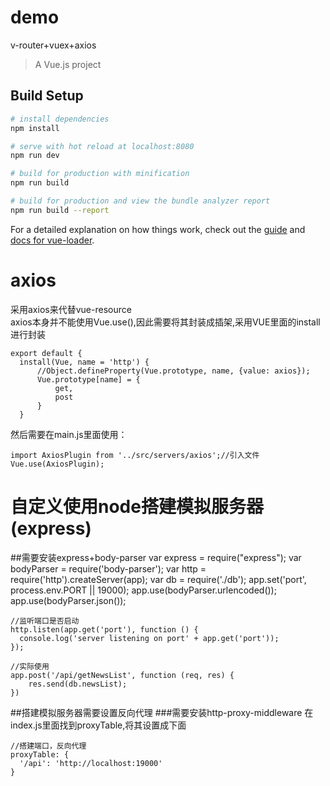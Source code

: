 # demo
v-router+vuex+axios
> A Vue.js project

## Build Setup

``` bash
# install dependencies
npm install

# serve with hot reload at localhost:8080
npm run dev

# build for production with minification
npm run build

# build for production and view the bundle analyzer report
npm run build --report
```

For a detailed explanation on how things work, check out the [guide](http://vuejs-templates.github.io/webpack/) and [docs for vue-loader](http://vuejs.github.io/vue-loader).


# axios
  采用axios来代替vue-resource <br>
  axios本身并不能使用Vue.use(),因此需要将其封装成插架,采用VUE里面的install进行封装<br>
  ```
  export default {
    install(Vue, name = 'http') {
        //Object.defineProperty(Vue.prototype, name, {value: axios});
        Vue.prototype[name] = {
            get,
            post
        }
    }
  ```
  然后需要在main.js里面使用：<br>
  ```
  import AxiosPlugin from '../src/servers/axios';//引入文件
  Vue.use(AxiosPlugin);
  ```
# 自定义使用node搭建模拟服务器(express)
##需要安装express+body-parser
var express = require("express");
var bodyParser = require('body-parser');
var http = require('http').createServer(app);
var db = require('./db');
app.set('port', process.env.PORT || 19000);
app.use(bodyParser.urlencoded());
app.use(bodyParser.json());

```
//监听端口是否启动
http.listen(app.get('port'), function () {
  console.log('server listening on port' + app.get('port'));
});
```
```
//实际使用
app.post('/api/getNewsList', function (req, res) {
    res.send(db.newsList);
})
```
##搭建模拟服务器需要设置反向代理
###需要安装http-proxy-middleware
在index.js里面找到proxyTable,将其设置成下面<br>
  ```
  //搭建端口，反向代理
  proxyTable: {
    '/api': 'http://localhost:19000'
  }
  ```



